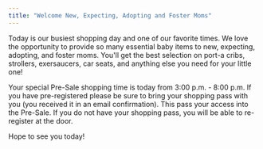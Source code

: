```yaml
---
title: "Welcome New, Expecting, Adopting and Foster Moms"
---
```


Today is our busiest shopping day and one of our favorite times. We love the opportunity to provide so many essential baby items to new, expecting, adopting, and foster moms. You'll get the best selection on port-a cribs, strollers, exersaucers, car seats, and anything else you need for your little one!

Your special Pre-Sale shopping time is today from 3:00 p.m. - 8:00 p.m. If you have pre-registered please be sure to bring your shopping pass with you (you received it in an email confirmation). This pass your access into the Pre-Sale. If you do not have your shopping pass, you will be able to re-register at the door.

Hope to see you today!
